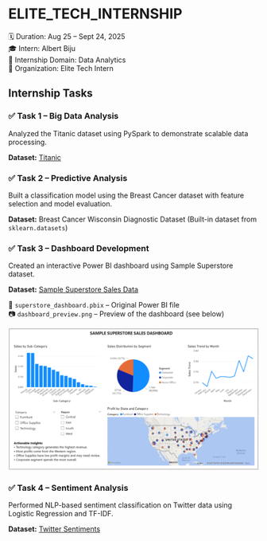 # ELITE_TECH_INTERNSHIP

🗓 Duration: Aug 25 – Sept 24, 2025  
🎓 Intern: Albert Biju  
🧠 Internship Domain: Data Analytics  
🏢 Organization: Elite Tech Intern

## Internship Tasks

### ✅ Task 1 – Big Data Analysis
Analyzed the Titanic dataset using PySpark to demonstrate scalable data processing. 

**Dataset:** [Titanic](https://raw.githubusercontent.com/datasciencedojo/datasets/master/titanic.csv)

### ✅ Task 2 – Predictive Analysis
Built a classification model using the Breast Cancer dataset with feature selection and model evaluation.

**Dataset:** Breast Cancer Wisconsin Diagnostic Dataset (Built-in dataset from `sklearn.datasets`)

### ✅ Task 3 – Dashboard Development
Created an interactive Power BI dashboard using Sample Superstore dataset.

**Dataset:** [Sample Superstore Sales Data](https://community.tableau.com/sfc/servlet.shepherd/document/download/0694T000001GnpUQAS?operationContext=S1)

📁 `superstore_dashboard.pbix` – Original Power BI file  
📷 `dashboard_preview.png` – Preview of the dashboard (see below)

![Dashboard Preview](dashboard_preview.png)

### ✅ Task 4 – Sentiment Analysis
Performed NLP-based sentiment classification on Twitter data using Logistic Regression and TF-IDF.

**Dataset:** [Twitter Sentiments](https://raw.githubusercontent.com/dD2405/Twitter_Sentiment_Analysis/master/train.csv)
